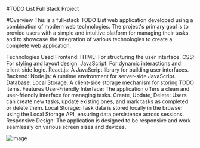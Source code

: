 #TODO List Full Stack Project

#Overview
This is a full-stack TODO List web application developed using a combination of modern web technologies. The project's primary goal is to provide users with a simple and intuitive platform for managing their tasks and to showcase the integration of various technologies to create a complete web application.

Technologies Used
Frontend:
HTML: For structuring the user interface.
CSS: For styling and layout design.
JavaScript: For dynamic interactions and client-side logic.
React.js: A JavaScript library for building user interfaces.
Backend:
Node.js: A runtime environment for server-side JavaScript.
Database:
Local Storage: A client-side storage mechanism for storing TODO items.
Features
User-Friendly Interface: The application offers a clean and user-friendly interface for managing tasks.
Create, Update, Delete: Users can create new tasks, update existing ones, and mark tasks as completed or delete them.
Local Storage: Task data is stored locally in the browser using the Local Storage API, ensuring data persistence across sessions.
Responsive Design: The application is designed to be responsive and work seamlessly on various screen sizes and devices.

![image](https://github.com/Somtrip/todoList/assets/95291887/6df919a6-0d7b-4cb8-aadb-908395bde8dc)

